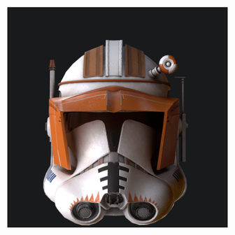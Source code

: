 
<img src="morten-langelund-jakobsen-officer-gif.gif">


<!-- 
morten-langelund-jakobsen-officer-gif.gif

-->
